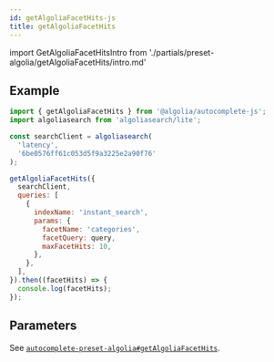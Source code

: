 ```yaml
---
id: getAlgoliaFacetHits-js
title: getAlgoliaFacetHits
---
```


import GetAlgoliaFacetHitsIntro from './partials/preset-algolia/getAlgoliaFacetHits/intro.md'

<GetAlgoliaFacetHitsIntro />

## Example

```js
import { getAlgoliaFacetHits } from '@algolia/autocomplete-js';
import algoliasearch from 'algoliasearch/lite';

const searchClient = algoliasearch(
  'latency',
  '6be0576ff61c053d5f9a3225e2a90f76'
);

getAlgoliaFacetHits({
  searchClient,
  queries: [
    {
      indexName: 'instant_search',
      params: {
        facetName: 'categories',
        facetQuery: query,
        maxFacetHits: 10,
      },
    },
  ],
}).then((facetHits) => {
  console.log(facetHits);
});
```

## Parameters

See [`autocomplete-preset-algolia#getAlgoliaFacetHits`](getAlgoliaFacetHits#params).
